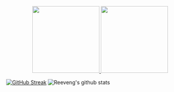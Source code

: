 <div align="center">
  <a href="https://github.com/AlexandreCotorobai">
  <img height="180em" src="github-readme-stats-s3pq-1ll5v4cxi-alexandrecotorobai.vercel.app/api?username=AlexandreCotorobai&show_icons=true&theme=gotham&include_all_commits=true&count_private=true"/>
  <img height="180em" src="github-readme-stats-s3pq-1ll5v4cxi-alexandrecotorobai.vercel.app/api/top-langs/?username=AlexandreCotorobai&layout=compact&langs_count=7&theme=gotham"/>
</div>


[![GitHub Streak](https://github-readme-streak-stats.herokuapp.com/?user=AlexandreCotorobai&theme=dark)](https://git.io/streak-stats)
![Reeveng's github stats](https://github-readme-stats.vercel.app/api/?username=AlexandreCotorobai&bg_color=000000&text_color=ffffff&title_color=fff&show_icons=true&icon_color=79ff97)
